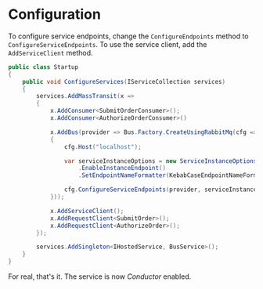 # Configuration

To configure service endpoints, change the `ConfigureEndpoints` method to `ConfigureServiceEndpoints`. To use the service client, add the `AddServiceClient` method.

```cs {14-18,21}
public class Startup
{
    public void ConfigureServices(IServiceCollection services)
    {
        services.AddMassTransit(x =>
        {
            x.AddConsumer<SubmitOrderConsumer>();
            x.AddConsumer<AuthorizeOrderConsumer>()

            x.AddBus(provider => Bus.Factory.CreateUsingRabbitMq(cfg =>
            {
                cfg.Host("localhost");

                var serviceInstanceOptions = new ServiceInstanceOptions()
                    .EnableInstanceEndpoint()
                    .SetEndpointNameFormatter(KebabCaseEndpointNameFormatter.Instance);

                cfg.ConfigureServiceEndpoints(provider, serviceInstanceOptions);
            }));

            x.AddServiceClient();
            x.AddRequestClient<SubmitOrder>();
            x.AddRequestClient<AuthorizeOrder>();
        });

        services.AddSingleton<IHostedService, BusService>();
    }
}
```

For real, that's it. The service is now _Conductor_ enabled.